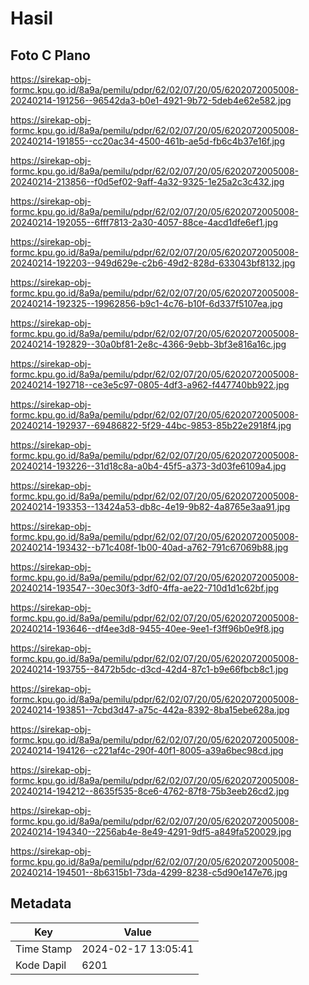 # Hasil

## Foto C Plano

https://sirekap-obj-formc.kpu.go.id/8a9a/pemilu/pdpr/62/02/07/20/05/6202072005008-20240214-191256--96542da3-b0e1-4921-9b72-5deb4e62e582.jpg

https://sirekap-obj-formc.kpu.go.id/8a9a/pemilu/pdpr/62/02/07/20/05/6202072005008-20240214-191855--cc20ac34-4500-461b-ae5d-fb6c4b37e16f.jpg

https://sirekap-obj-formc.kpu.go.id/8a9a/pemilu/pdpr/62/02/07/20/05/6202072005008-20240214-213856--f0d5ef02-9aff-4a32-9325-1e25a2c3c432.jpg

https://sirekap-obj-formc.kpu.go.id/8a9a/pemilu/pdpr/62/02/07/20/05/6202072005008-20240214-192055--6fff7813-2a30-4057-88ce-4acd1dfe6ef1.jpg

https://sirekap-obj-formc.kpu.go.id/8a9a/pemilu/pdpr/62/02/07/20/05/6202072005008-20240214-192203--949d629e-c2b6-49d2-828d-633043bf8132.jpg

https://sirekap-obj-formc.kpu.go.id/8a9a/pemilu/pdpr/62/02/07/20/05/6202072005008-20240214-192325--19962856-b9c1-4c76-b10f-6d337f5107ea.jpg

https://sirekap-obj-formc.kpu.go.id/8a9a/pemilu/pdpr/62/02/07/20/05/6202072005008-20240214-192829--30a0bf81-2e8c-4366-9ebb-3bf3e816a16c.jpg

https://sirekap-obj-formc.kpu.go.id/8a9a/pemilu/pdpr/62/02/07/20/05/6202072005008-20240214-192718--ce3e5c97-0805-4df3-a962-f447740bb922.jpg

https://sirekap-obj-formc.kpu.go.id/8a9a/pemilu/pdpr/62/02/07/20/05/6202072005008-20240214-192937--69486822-5f29-44bc-9853-85b22e2918f4.jpg

https://sirekap-obj-formc.kpu.go.id/8a9a/pemilu/pdpr/62/02/07/20/05/6202072005008-20240214-193226--31d18c8a-a0b4-45f5-a373-3d03fe6109a4.jpg

https://sirekap-obj-formc.kpu.go.id/8a9a/pemilu/pdpr/62/02/07/20/05/6202072005008-20240214-193353--13424a53-db8c-4e19-9b82-4a8765e3aa91.jpg

https://sirekap-obj-formc.kpu.go.id/8a9a/pemilu/pdpr/62/02/07/20/05/6202072005008-20240214-193432--b71c408f-1b00-40ad-a762-791c67069b88.jpg

https://sirekap-obj-formc.kpu.go.id/8a9a/pemilu/pdpr/62/02/07/20/05/6202072005008-20240214-193547--30ec30f3-3df0-4ffa-ae22-710d1d1c62bf.jpg

https://sirekap-obj-formc.kpu.go.id/8a9a/pemilu/pdpr/62/02/07/20/05/6202072005008-20240214-193646--df4ee3d8-9455-40ee-9ee1-f3ff96b0e9f8.jpg

https://sirekap-obj-formc.kpu.go.id/8a9a/pemilu/pdpr/62/02/07/20/05/6202072005008-20240214-193755--8472b5dc-d3cd-42d4-87c1-b9e66fbcb8c1.jpg

https://sirekap-obj-formc.kpu.go.id/8a9a/pemilu/pdpr/62/02/07/20/05/6202072005008-20240214-193851--7cbd3d47-a75c-442a-8392-8ba15ebe628a.jpg

https://sirekap-obj-formc.kpu.go.id/8a9a/pemilu/pdpr/62/02/07/20/05/6202072005008-20240214-194126--c221af4c-290f-40f1-8005-a39a6bec98cd.jpg

https://sirekap-obj-formc.kpu.go.id/8a9a/pemilu/pdpr/62/02/07/20/05/6202072005008-20240214-194212--8635f535-8ce6-4762-87f8-75b3eeb26cd2.jpg

https://sirekap-obj-formc.kpu.go.id/8a9a/pemilu/pdpr/62/02/07/20/05/6202072005008-20240214-194340--2256ab4e-8e49-4291-9df5-a849fa520029.jpg

https://sirekap-obj-formc.kpu.go.id/8a9a/pemilu/pdpr/62/02/07/20/05/6202072005008-20240214-194501--8b6315b1-73da-4299-8238-c5d90e147e76.jpg


## Metadata

| Key        | Value               |
| ---------- | ------------------- |
| Time Stamp | 2024-02-17 13:05:41 |
| Kode Dapil | 6201                |



